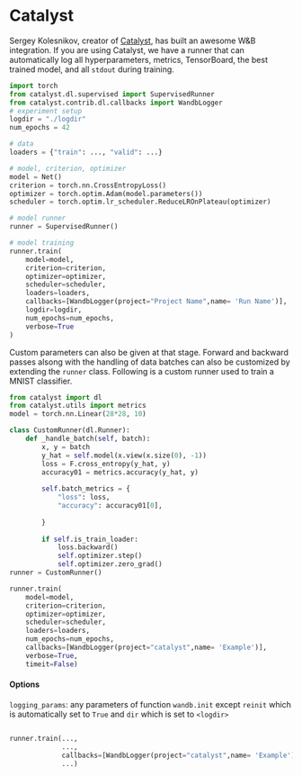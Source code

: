 # Catalyst

Sergey Kolesnikov, creator of [Catalyst](https://github.com/catalyst-team/catalyst), has built an awesome W&B integration. If you are using Catalyst, we have a runner that can automatically log all hyperparameters, metrics, TensorBoard, the best trained model, and all `stdout` during training.

```python
import torch
from catalyst.dl.supervised import SupervisedRunner
from catalyst.contrib.dl.callbacks import WandbLogger
# experiment setup
logdir = "./logdir"
num_epochs = 42

# data
loaders = {"train": ..., "valid": ...}

# model, criterion, optimizer
model = Net()
criterion = torch.nn.CrossEntropyLoss()
optimizer = torch.optim.Adam(model.parameters())
scheduler = torch.optim.lr_scheduler.ReduceLROnPlateau(optimizer)

# model runner
runner = SupervisedRunner()

# model training
runner.train(
    model=model,
    criterion=criterion,
    optimizer=optimizer,
    scheduler=scheduler,
    loaders=loaders,
    callbacks=[WandbLogger(project="Project Name",name= 'Run Name')],
    logdir=logdir,
    num_epochs=num_epochs,
    verbose=True
)
```

Custom parameters can also be given at that stage. Forward and backward passes alsong with the handling of data batches can also be customized by extending the `runner` class. Following is a custom runner used to train a MNIST classifier.
```python
from catalyst import dl
from catalyst.utils import metrics
model = torch.nn.Linear(28*28, 10)

class CustomRunner(dl.Runner):
    def _handle_batch(self, batch):
        x, y = batch
        y_hat = self.model(x.view(x.size(0), -1))
        loss = F.cross_entropy(y_hat, y)
        accuracy01 = metrics.accuracy(y_hat, y)
        
        self.batch_metrics = {
            "loss": loss,
            "accuracy": accuracy01[0],
           
        }
        
        if self.is_train_loader:
            loss.backward()
            self.optimizer.step()
            self.optimizer.zero_grad()
runner = CustomRunner()     

runner.train(
    model=model,
    criterion=criterion,
    optimizer=optimizer,
    scheduler=scheduler,
    loaders=loaders,
    num_epochs=num_epochs,
    callbacks=[WandbLogger(project="catalyst",name= 'Example')],
    verbose=True,
    timeit=False)

```


#### Options

`logging_params`:  any parameters of function `wandb.init`
                except `reinit` which is automatically set to `True`
                and `dir` which is set to `<logdir>`

```python

runner.train(...,
             ...,
             callbacks=[WandbLogger(project="catalyst",name= 'Example'),logging_params={params}],
             ...)
             
 ```

